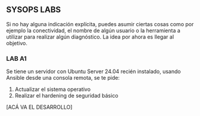 ## SYSOPS LABS

Si no hay alguna indicación explícita, puedes asumir ciertas cosas como por ejemplo la conectividad, el nombre de algún usuario o la herramienta a utilizar para realizar algún diagnóstico. La idea por ahora es llegar al objetivo.

### LAB A1

Se tiene un servidor con Ubuntu Server 24.04 recién instalado, usando Ansible desde una consola remota, se te pide:
1. Actualizar el sistema operativo
2. Realizar el hardening de seguridad básico

[ACÁ VA EL DESARROLLO]